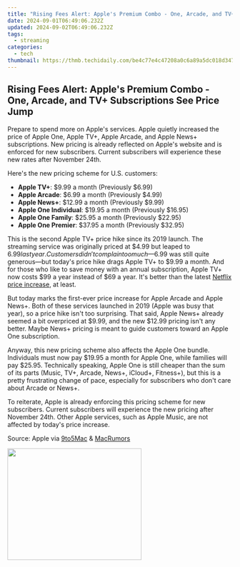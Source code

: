 ```yaml
---
title: "Rising Fees Alert: Apple's Premium Combo - One, Arcade, and TV+ Subscriptions See Price Jump"
date: 2024-09-01T06:49:06.232Z
updated: 2024-09-02T06:49:06.232Z
tags:
  - streaming
categories:
  - tech
thumbnail: https://thmb.techidaily.com/be4c77e4c47208a0c6a89a5dc018d347b3f89d31378e1f478ed8a82b6ec5c28d.jpg
---
```


## Rising Fees Alert: Apple's Premium Combo - One, Arcade, and TV+ Subscriptions See Price Jump

Prepare to spend more on Apple's services. Apple quietly increased the price of Apple One, Apple TV+, Apple Arcade, and Apple News+ subscriptions. New pricing is already reflected on Apple's website and is enforced for new subscribers. Current subscribers will experience these new rates after November 24th.

 Here's the new pricing scheme for U.S. customers:

* **Apple TV+**: $9.99 a month (Previously $6.99)
* **Apple Arcade**: $6.99 a month (Previously $4.99)
* **Apple News+**: $12.99 a month (Previously $9.99)
* **Apple One Individual**: $19.95 a month (Previously $16.95)
* **Apple One Family**: $25.95 a month (Previously $22.95)
* **Apple One Premier**: $37.95 a month (Previously $32.95)

 This is the second Apple TV+ price hike since its 2019 launch. The streaming service was originally priced at $4.99 but leaped to $6.99 last year. Customers didn't complain too much—$6.99 was still quite generous—but today's price hike drags Apple TV+ to $9.99 a month. And for those who like to save money with an annual subscription, Apple TV+ now costs $99 a year instead of $69 a year. It's better than the latest [Netflix price increase](https://youtube-web.techidaily.com/emystifying-video-seo-on-youtube-as-a-novice/), at least.

 But today marks the first-ever price increase for Apple Arcade and Apple News+. Both of these services launched in 2019 (Apple was busy that year), so a price hike isn't too surprising. That said, Apple News+ already seemed a bit overpriced at $9.99, and the new $12.99 pricing isn't any better. Maybe News+ pricing is meant to guide customers toward an Apple One subscription.

 Anyway, this new pricing scheme also affects the Apple One bundle. Individuals must now pay $19.95 a month for Apple One, while families will pay $25.95\. Technically speaking, Apple One is still cheaper than the sum of its parts (Music, TV+, Arcade, News+, iCloud+, Fitness+), but this is a pretty frustrating change of pace, especially for subscribers who don't care about Arcade or News+.

 To reiterate, Apple is already enforcing this pricing scheme for new subscribers. Current subscribers will experience the new pricing after November 24th. Other Apple services, such as Apple Music, are not affected by today's price increase.

 Source: Apple via [9to5Mac](https://9to5mac.com/2023/10/25/apple-one-bundle-tv-arcade-news-price-increases/) & [MacRumors](https://forums.macrumors.com/threads/apple-tv-apple-arcade-and-apple-news-receiving-price-increases.2408634/)

<ins class="adsbygoogle"
     style="display:block"
     data-ad-format="autorelaxed"
     data-ad-client="ca-pub-7571918770474297"
     data-ad-slot="1223367746"></ins>



<ins class="adsbygoogle"
     style="display:block"
     data-ad-client="ca-pub-7571918770474297"
     data-ad-slot="8358498916"
     data-ad-format="auto"
     data-full-width-responsive="true"></ins>



<!-- affiliate ads begin -->
<a href="https://godlikehost.sjv.io/c/5597632/1920047/21774" target="_top" id="1920047"><img src="//a.impactradius-go.com/display-ad/21774-1920047" border="0" alt="" width="300" height="250"/></a><img height="0" width="0" src="https://imp.pxf.io/i/5597632/1920047/21774" style="position:absolute;visibility:hidden;" border="0" />
<!-- affiliate ads end -->
